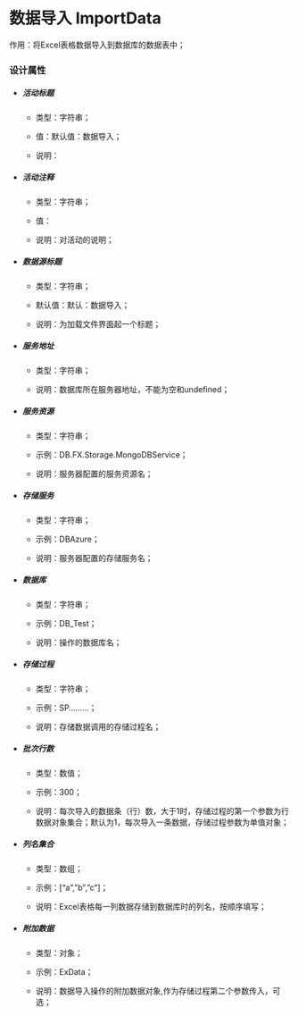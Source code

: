 # 数据导入 ImportData

作用：将Excel表格数据导入到数据库的数据表中；

### 设计属性

* ##### 活动标题

  * 类型：字符串；

  * 值：默认值：数据导入；

  * 说明：
* ##### 活动注释

  * 类型：字符串；

  * 值：

  * 说明：对活动的说明；
* ##### 数据源标题

  * 类型：字符串；

  * 默认值：默认：数据导入；

  * 说明：为加载文件界面起一个标题；
* ##### 服务地址

  * 类型：字符串；

  * 说明：数据库所在服务器地址，不能为空和undefined；
* ##### 服务资源

  * 类型：字符串；

  * 示例：DB.FX.Storage.MongoDBService；

  * 说明：服务器配置的服务资源名；
* ##### 存储服务

  * 类型：字符串；

  * 示例：DBAzure；

  * 说明：服务器配置的存储服务名；
* ##### 数据库

  * 类型：字符串；

  * 示例：DB\_Test；

  * 说明：操作的数据库名；
* ##### 存储过程

  * 类型：字符串；

  * 示例：SP………；

  * 说明：存储数据调用的存储过程名；
* ##### 批次行数

  * 类型：数值；

  * 示例：300；

  * 说明：每次导入的数据条（行）数，大于1时，存储过程的第一个参数为行数据对象集合；默认为1，每次导入一条数据，存储过程参数为单值对象；
* ##### 列名集合

  * 类型：数组；

  * 示例：\[“a”,”b”,”c”\]；

  * 说明：Excel表格每一列数据存储到数据库时的列名，按顺序填写；
* ##### 附加数据

  * 类型：对象；

  * 示例：ExData；

  * 说明：数据导入操作的附加数据对象,作为存储过程第二个参数传入，可选；



